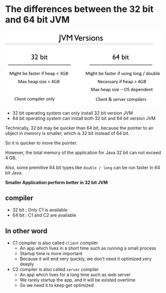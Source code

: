 # The differences between the 32 bit and 64 bit JVM

![](../img/2020-12-16-14-07-20.png)

- 32 bit operating system can only install 32 bit version JVM
- 64 bit operating system can install both 32 bit and 64 bit version JVM

Technically, 32 bit may be quicker than 64 bit, because the pointer to an object in memory is smaller, which is 32 bit instead of 64 bit.

So it is quicker to move the pointer.

However, the total memory of the application for Java 32 bit can not exceed 4 GB.

Also, some premitive 64 bit types like `double / long` can be run faster in 64 bit Java.

**Smaller Application perform better in 32 bit JVM**


## compiler

- 32 bit : Only C1 is available
- 64 bit : C1 and C2 are available

## In other word

- C1 compiler is also called `client` compiler
  - An app which lives in a short time such as running a small process
  - Startup time is more important
  - Because it will end very quickly, we don't need it optimized very deeply
- C2 compiler is also called `server` compiler
  - An app which lives for a long time such as web server
  - We rarely startup the app, and it will be existed overtime
  - So we need it to keep get optimized

